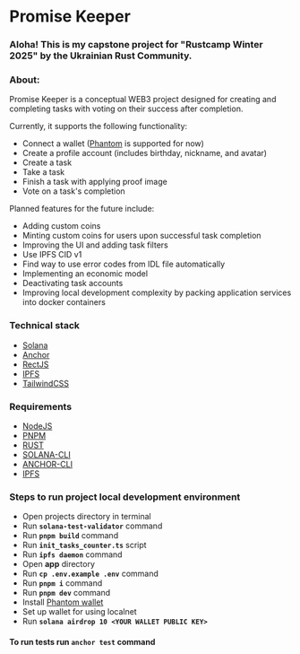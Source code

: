 # **Promise Keeper**

### Aloha! This is my capstone project for "Rustcamp Winter 2025" by the Ukrainian Rust Community.

### About:

Promise Keeper is a conceptual WEB3 project designed for creating and completing tasks with voting on their success
after completion.

Currently, it supports the following functionality:

- Connect a wallet ([Phantom](https://phantom.com/) is supported for now)
- Create a profile account (includes birthday, nickname, and avatar)
- Create a task
- Take a task
- Finish a task with applying proof image
- Vote on a task's completion

Planned features for the future include:

- Adding custom coins
- Minting custom coins for users upon successful task completion
- Improving the UI and adding task filters
- Use IPFS CID v1
- Find way to use error codes from IDL file automatically
- Implementing an economic model
- Deactivating task accounts
- Improving local development complexity by packing application services into docker containers

### Technical stack

- [Solana](https://solana.com/)
- [Anchor](https://www.anchor-lang.com/docs)
- [RectJS](https://react.dev/)
- [IPFS](https://ipfs.tech/)
- [TailwindCSS](https://tailwindcss.com/)

### Requirements

- [NodeJS](https://nodejs.org/uk)
- [PNPM](https://pnpm.io/uk/)
- [RUST](https://www.rust-lang.org/tools/install)
- [SOLANA-CLI](https://solana.com/ru/docs/intro/installation)
- [ANCHOR-CLI](https://www.anchor-lang.com/docs/installation)
- [IPFS](https://docs.ipfs.tech/install/ipfs-desktop/#ubuntu)

### Steps to run project local development environment

- Open projects directory in terminal
- Run **`solana-test-validator`** command
- Run **`pnpm build`** command
- Run **`init_tasks_counter.ts`** script
- Run **`ipfs daemon`** command
- Open **app** directory
- Run **`cp .env.example .env`** command
- Run **`pnpm i`** command
- Run **`pnpm dev`** command
- Install [Phantom wallet](https://chromewebstore.google.com/detail/phantom/bfnaelmomeimhlpmgjnjophhpkkoljpa?hl=uk&utm_source=ext_sidebar)
- Set up wallet for using localnet
- Run **`solana airdrop 10 <YOUR WALLET PUBLIC KEY>`**

#### To run tests run **`anchor test`** command